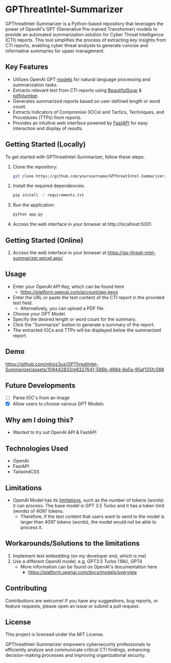 # GPThreatIntel-Summarizer

GPThreatIntel-Summarizer is a Python-based repository that leverages the power of OpenAI's GPT (Generative Pre-trained Transformer) models to provide an automated summarization solution for Cyber Threat Intelligence (CTI) reports. This tool simplifies the process of extracting key insights from CTI reports, enabling cyber threat analysts to generate concise and informative summaries for upper management.

## Key Features

- Utilizes OpenAI GPT [models](https://platform.openai.com/docs/models/overview) for natural language processing and summarization tasks.
- Extracts relevant text from CTI reports using [BeautifulSoup](https://www.crummy.com/software/BeautifulSoup/bs4/doc/) & [pdfplumber](https://github.com/jsvine/pdfplumber).
- Generates summarized reports based on user-defined length or word count.
- Extracts Indicators of Compromise (IOCs) and Tactics, Techniques, and Procedures (TTPs) from reports.
- Provides an intuitive web interface powered by [FastAPI](https://fastapi.tiangolo.com/) for easy interaction and display of results.

## Getting Started (Locally)

To get started with GPThreatIntel-Summarizer, follow these steps:

1. Clone the repository:

    ```bash
    git clone https://github.com/yourusername/GPThreatIntel-Summarizer.git
    ```

2. Install the required dependencies:
  
    ```bash
    pip install -r requirements.txt
    ```

3. Run the application:
   
    ```bash
    python app.py
    ```
    
4. Access the web interface in your browser at http://localhost:5001.

## Getting Started (Online)

1. Access the web interface in your browser at https://gp-threat-intel-summarizer.vercel.app/


## Usage
- Enter your OpenAI API Key, which can be found here
    - https://platform.openai.com/account/api-keys
- Enter the URL or paste the text content of the CTI report in the provided text field.
    - Alternatively, you can upload a PDF file.
- Choose your GPT Model.
- Specify the desired length or word count for the summary.
- Click the "Summarize" button to generate a summary of the report.
- The extracted IOCs and TTPs will be displayed below the summarized report.

## Demo


https://github.com/nitroz3us/GPThreatIntel-Summarizer/assets/109442833/e8327641-586b-488d-8a5a-95af125fc588


## Future Developments
- [ ] Parse IOC's from an image
- [x] Allow users to choose various GPT Models

## Why am I doing this?
- Wanted to try out OpenAI API & FastAPI

## Technologies Used
- OpenAI
- FastAPI
- TailwindCSS

## Limitations
- OpenAI Model has its [limitations](https://platform.openai.com/docs/models/gpt-3-5), such as the number of tokens (words) it can process. The base model is GPT 3.5 Turbo and it has a token limit (words) of 4097 tokens.
    - Therefore, if the text content that users want to send to the model is larger than 4097 tokens (words), the model would not be able to process it.  

## Workarounds/Solutions to the limitations
1. Implement text embedding (on my developer end, which is me)
2. Use a different OpenAI model, e.g. GPT3.5 Turbo (16k), GPT4
    - More information can be found on OpenAI's documentation here
        - https://platform.openai.com/docs/models/overview 

## Contributing
Contributions are welcome! If you have any suggestions, bug reports, or feature requests, please open an issue or submit a pull request.

## License
This project is licensed under the MIT License.

GPThreatIntel-Summarizer empowers cybersecurity professionals to efficiently analyze and communicate critical CTI findings, enhancing decision-making processes and improving organizational security.
